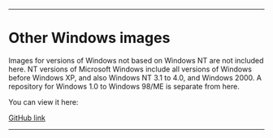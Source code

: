 
***

# Other Windows images

Images for versions of Windows not based on Windows NT are not included here. NT versions of Microsoft Windows include all versions of Windows before Windows XP, and also Windows NT 3.1 to 4.0, and Windows 2000. A repository for Windows 1.0 to Windows 98/ME is separate from here.

You can view it here:

[GitHub link](https://github.com/seanpm2001/SeansLifeArchive_Images_OtherWindows/)

***

